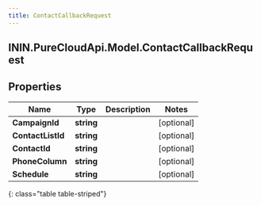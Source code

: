 ```yaml
---
title: ContactCallbackRequest
---
```

## ININ.PureCloudApi.Model.ContactCallbackRequest

## Properties

|Name | Type | Description | Notes|
|------------ | ------------- | ------------- | -------------|
| **CampaignId** | **string** |  | [optional] |
| **ContactListId** | **string** |  | [optional] |
| **ContactId** | **string** |  | [optional] |
| **PhoneColumn** | **string** |  | [optional] |
| **Schedule** | **string** |  | [optional] |
{: class="table table-striped"}


